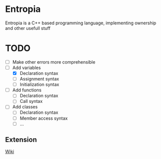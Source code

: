 # Entropia
Entropia is a C++ based programming language, implementing ownership and other usefull stuff

# TODO

- [ ] Make other errors more comprehensible
- [ ] Add variables
  - [x] Declaration syntax
  - [ ] Assignment syntax
  - [ ] Initialization syntax
- [ ] Add functions
  - [ ] Declaration syntax
  - [ ] Call syntax
- [ ] Add classes
  - [ ] Declaration syntax
  - [ ] Member access syntax
  - [ ] ...

## Extension

[Wiki][wiki_lnk]



[wiki_lnk]: https://code.visualstudio.com/api/get-started/your-first-extension